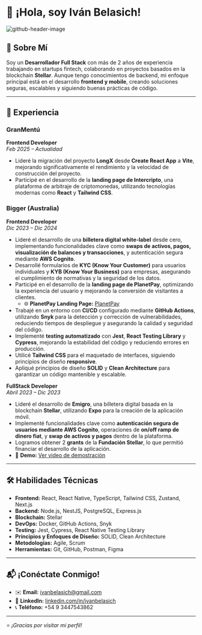 # 👋 ¡Hola, soy Iván Belasich! 

![github-header-image](https://github.com/user-attachments/assets/c2b69d49-bef8-4362-b29c-a0de471f6714)

## 🌟 Sobre Mí  
Soy un **Desarrollador Full Stack** con más de 2 años de experiencia trabajando en startups fintech, colaborando en proyectos basados en la blockchain **Stellar**. Aunque tengo conocimientos de backend, mi enfoque principal está en el desarrollo **frontend y mobile**, creando soluciones seguras, escalables y siguiendo buenas prácticas de código.  

---

## 🎯 Experiencia  

### **GranMentú**  
**Frontend Developer**  
_Feb 2025 – Actualidad_  
- Lideré la migración del proyecto **LongX** desde **Create React App** a **Vite**, mejorando significativamente el rendimiento y la velocidad de construcción del proyecto.  
- Participé en el desarrollo de la **landing page de Intercripto**, una plataforma de arbitraje de criptomonedas, utilizando tecnologías modernas como **React** y **Tailwind CSS**.  

### **Bigger (Australia)**  
**Frontend Developer**  
_Dic 2023 – Dic 2024_  
- Lideré el desarrollo de una **billetera digital white-label** desde cero, implementando funcionalidades clave como **swaps de activos, pagos, visualización de balances y transacciones**, y autenticación segura mediante **AWS Cognito**.  
- Desarrollé formularios de **KYC (Know Your Customer)** para usuarios individuales y **KYB (Know Your Business)** para empresas, asegurando el cumplimiento de normativas y la seguridad de los datos.  
- Participé en el desarrollo de la **landing page de PlanetPay**, optimizando la experiencia del usuario y mejorando la conversión de visitantes a clientes.  
  - 🌐 **PlanetPay Landing Page:** [PlanetPay](https://planetpay.io)  
- Trabajé en un entorno con **CI/CD** configurado mediante **GitHub Actions**, utilizando **Snyk** para la detección y corrección de vulnerabilidades, reduciendo tiempos de despliegue y asegurando la calidad y seguridad del código.  
- Implementé **testing automatizado** con **Jest**, **React Testing Library** y **Cypress**, mejorando la estabilidad del código y reduciendo errores en producción.  
- Utilicé **Tailwind CSS** para el maquetado de interfaces, siguiendo principios de diseño **responsive**.  
- Apliqué principios de diseño **SOLID** y **Clean Architecture** para garantizar un código mantenible y escalable.  

**FullStack Developer**  
_Abril 2023 – Dic 2023_  
- Lideré el desarrollo de **Emigro**, una billetera digital basada en la blockchain **Stellar**, utilizando **Expo** para la creación de la aplicación móvil.  
- Implementé funcionalidades clave como **autenticación segura de usuarios mediante AWS Cognito**, operaciones de **on/off ramp de dinero fiat**, y **swap de activos y pagos** dentro de la plataforma.  
- Logramos obtener 2 **grants** de la **Fundación Stellar**, lo que permitió financiar el desarrollo de la aplicación.  
- 🎥 **Demo:** [Ver video de demostración](https://www.youtube.com/watch?v=nS8COzNxajc)  

---

## 🛠️ Habilidades Técnicas  

- **Frontend:** React, React Native, TypeScript, Tailwind CSS, Zustand, Next.js  
- **Backend:** Node.js, NestJS, PostgreSQL, Express.js  
- **Blockchain:** Stellar  
- **DevOps:** Docker, GitHub Actions, Snyk  
- **Testing:** Jest, Cypress, React Native Testing Library  
- **Principios y Enfoques de Diseño:** SOLID, Clean Architecture  
- **Metodologías:** Agile, Scrum  
- **Herramientas:** Git, GitHub, Postman, Figma  

---

## 📬 ¡Conéctate Conmigo!  

- ✉️ **Email:** [ivanbelasich@gmail.com](mailto:ivanbelasich@gmail.com)  
- 💼 **LinkedIn:** [linkedin.com/in/ivanbelasich](https://linkedin.com/in/ivanbelasich)  
- 📞 **Teléfono:** +54 9 3447543862  

---

⭐️ *¡Gracias por visitar mi perfil!*  
